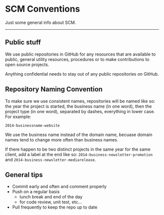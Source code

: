 # SCM Conventions

Just some general info about SCM. 

---

## Public stuff

We use public repositories in GitHub for any resources that are available to public, general utility resources, procedures or to make contributions to open source projects. 

Anything confidential needs to stay out of any public repositories on GitHub.

## Repository Naming Convention

To make sure we use consistent names, repositories will be named like so: the year the project is started, the business name (in one word), then the project type (in one word), separated by dashes, everything in lower case. For example:

``2014-businessname-website``

We use the business name instead of the domain name, becuase domain names tend to change more often than business names. 

If there happen to be two distinct projects in the same year for the same client, add a label at the end like so: ``2014-business-newsletter-promotion`` and ``2014-business-newsletter-mediarelease``.

## General tips

- Commit early and often and comment properly
- Push on a regular basis
    - lunch break and end of the day
    - for code review, unit test, etc...
- Pull frequently to keep the repo up to date
